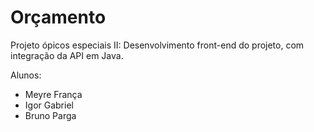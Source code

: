 # Orçamento

Projeto ópicos especiais II:
Desenvolvimento front-end do projeto, com integração da API em Java.

Alunos:
- Meyre França
- Igor Gabriel
- Bruno Parga
